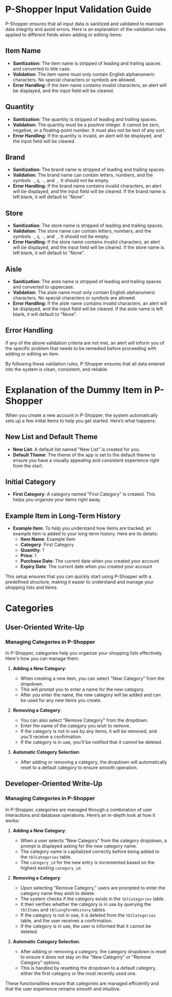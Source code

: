 # P-Shopper Input Validation Guide

P-Shopper ensures that all input data is sanitized and validated to maintain data integrity and avoid errors. Here is an explanation of the validation rules applied to different fields when adding or editing items:

## Item Name
- **Sanitization:** The item name is stripped of leading and trailing spaces and converted to title case.
- **Validation:** The item name must only contain English alphanumeric characters. No special characters or symbols are allowed.
- **Error Handling:** If the item name contains invalid characters, an alert will be displayed, and the input field will be cleared.

## Quantity
- **Sanitization:** The quantity is stripped of leading and trailing spaces.
- **Validation:** The quantity must be a positive integer. It cannot be zero, negative, or a floating-point number. It must also not be text of any sort.
- **Error Handling:** If the quantity is invalid, an alert will be displayed, and the input field will be cleared.

## Brand
- **Sanitization:** The brand name is stripped of leading and trailing spaces.
- **Validation:** The brand name can contain letters, numbers, and the symbols `.`, `&`, `-`, and `_`. It should not be empty.
- **Error Handling:** If the brand name contains invalid characters, an alert will be displayed, and the input field will be cleared. If the brand name is left blank, it will default to "None".

## Store
- **Sanitization:** The store name is stripped of leading and trailing spaces.
- **Validation:** The store name can contain letters, numbers, and the symbols `.`, `&`, `-`, and `_`. It should not be empty.
- **Error Handling:** If the store name contains invalid characters, an alert will be displayed, and the input field will be cleared. If the store name is left blank, it will default to "None".

## Aisle
- **Sanitization:** The aisle name is stripped of leading and trailing spaces and converted to uppercase.
- **Validation:** The aisle name must only contain English alphanumeric characters. No special characters or symbols are allowed.
- **Error Handling:** If the aisle name contains invalid characters, an alert will be displayed, and the input field will be cleared. If the aisle name is left blank, it will default to "None".

## Error Handling
If any of the above validation criteria are not met, an alert will inform you of the specific problem that needs to be remedied before proceeding with adding or editing an item.

By following these validation rules, P-Shopper ensures that all data entered into the system is clean, consistent, and reliable.




# Explanation of the Dummy Item in P-Shopper

When you create a new account in P-Shopper, the system automatically sets up a few initial items to help you get started. Here’s what happens:

## New List and Default Theme

- **New List**: A default list named "New List" is created for you.
- **Default Theme**: The theme of the app is set to the default theme to ensure you have a visually appealing and consistent experience right from the start.

## Initial Category

- **First Category**: A category named "First Category" is created. This helps you organize your items right away.

## Example Item in Long-Term History

- **Example Item**: To help you understand how items are tracked, an example item is added to your long-term history. Here are its details:
  - **Item Name**: Example Item
  - **Category**: First Category
  - **Quantity**: 1
  - **Price**: 1
  - **Purchase Date**: The current date when you created your account
  - **Expiry Date**: The current date when you created your account

This setup ensures that you can quickly start using P-Shopper with a predefined structure, making it easier to understand and manage your shopping lists and items.





# Categories
## User-Oriented Write-Up

### Managing Categories in P-Shopper

In P-Shopper, categories help you organize your shopping lists effectively. Here's how you can manage them:

1. **Adding a New Category**:
    - When creating a new item, you can select "New Category" from the dropdown.
    - This will prompt you to enter a name for the new category.
    - After you enter the name, the new category will be added and can be used for any new items you create.

2. **Removing a Category**:
    - You can also select "Remove Category" from the dropdown.
    - Enter the name of the category you wish to remove.
    - If the category is not in use by any items, it will be removed, and you'll receive a confirmation.
    - If the category is in use, you'll be notified that it cannot be deleted.

3. **Automatic Category Selection**:
    - After adding or removing a category, the dropdown will automatically reset to a default category to ensure smooth operation.

## Developer-Oriented Write-Up

### Managing Categories in P-Shopper

In P-Shopper, categories are managed through a combination of user interactions and database operations. Here’s an in-depth look at how it works:

1. **Adding a New Category**:
    - When a user selects "New Category" from the category dropdown, a prompt is displayed asking for the new category name.
    - The category name is capitalized correctly before being added to the `tblCategories` table.
    - The `category_id` for the new entry is incremented based on the highest existing `category_id`.

2. **Removing a Category**:
    - Upon selecting "Remove Category," users are prompted to enter the category name they wish to delete.
    - The system checks if the category exists in the `tblCategories` table.
    - It then verifies whether the category is in use by querying the `tblItems` and `tblLongTermHistory` tables.
    - If the category is not in use, it is deleted from the `tblCategories` table, and the user receives a confirmation.
    - If the category is in use, the user is informed that it cannot be deleted.

3. **Automatic Category Selection**:
    - After adding or removing a category, the category dropdown is reset to ensure it does not stay on the "New Category" or "Remove Category" options.
    - This is handled by resetting the dropdown to a default category, either the first category or the most recently used one.

These functionalities ensure that categories are managed efficiently and that the user experience remains smooth and intuitive.
